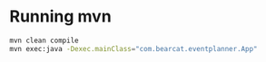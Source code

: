 # Running mvn

```bash
mvn clean compile
mvn exec:java -Dexec.mainClass="com.bearcat.eventplanner.App"
```